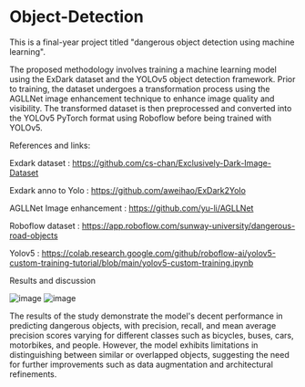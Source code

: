 # Object-Detection

This is a final-year project titled "dangerous object detection using machine learning". 

The proposed methodology involves training a machine learning model using the ExDark dataset and the YOLOv5 object detection framework. Prior to training, the dataset undergoes a transformation process using the AGLLNet image enhancement technique to enhance image quality and visibility. The transformed dataset is then preprocessed and converted into the YOLOv5 PyTorch format using Roboflow before being trained with YOLOv5.

References and links:

Exdark dataset : https://github.com/cs-chan/Exclusively-Dark-Image-Dataset

Exdark anno to Yolo : https://github.com/aweihao/ExDark2Yolo

AGLLNet Image enhancement : https://github.com/yu-li/AGLLNet

Roboflow dataset : https://app.roboflow.com/sunway-university/dangerous-road-objects

Yolov5 : https://colab.research.google.com/github/roboflow-ai/yolov5-custom-training-tutorial/blob/main/yolov5-custom-training.ipynb


Results and discussion

![image](https://github.com/Loong0349/Object-Detection/assets/70373779/686f9083-dfed-46f9-bcf0-e1a76bfc4615)
![image](https://github.com/Loong0349/Object-Detection/assets/70373779/ffdf0049-257b-4ccb-b2d2-77e8a19153e2)

The results of the study demonstrate the model's decent performance in predicting dangerous objects, with precision, recall, and mean average precision scores varying for different classes such as bicycles, buses, cars, motorbikes, and people. However, the model exhibits limitations in distinguishing between similar or overlapped objects, suggesting the need for further improvements such as data augmentation and architectural refinements.
